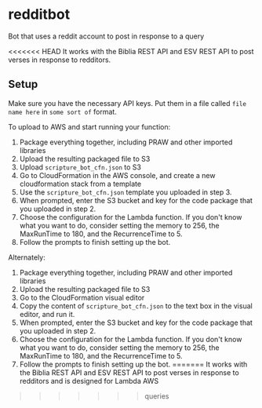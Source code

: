 # redditbot
Bot that uses a reddit account to post in response to a query

<<<<<<< HEAD
It works with the Biblia REST API and ESV REST API to post verses in response to redditors.

## Setup

Make sure you have the necessary API keys. Put them in a file called `file name here` in `some sort of` format.

To upload to AWS and start running your function:

 1. Package everything together, including PRAW and other imported libraries
 2. Upload the resulting packaged file to S3
 3. Upload `scripture_bot_cfn.json` to S3
 4. Go to CloudFormation in the AWS console, and create a new cloudformation stack from a template
 5. Use the `scripture_bot_cfn.json` template you uploaded in step 3.
 6. When prompted, enter the S3 bucket and key for the code package that you uploaded in step 2.
 7. Choose the configuration for the Lambda function. If you don't know what you want to do, consider setting the memory to 256, the MaxRunTime to 180, and the RecurrenceTime to 5.
 8. Follow the prompts to finish setting up the bot.

 Alternately:

 1. Package everything together, including PRAW and other imported libraries
 2. Upload the resulting packaged file to S3
 3. Go to the CloudFormation visual editor
 4. Copy the content of `scripture_bot_cfn.json` to the text box in the visual editor, and run it.
 5. When prompted, enter the S3 bucket and key for the code package that you uploaded in step 2.
 6. Choose the configuration for the Lambda function. If you don't know what you want to do, consider setting the memory to 256, the MaxRunTime to 180, and the RecurrenceTime to 5.
 7. Follow the prompts to finish setting up the bot.
=======
It works with the Biblia REST API and ESV REST API to post verses in response to redditors and is designed for Lambda AWS
>>>>>>> queries
